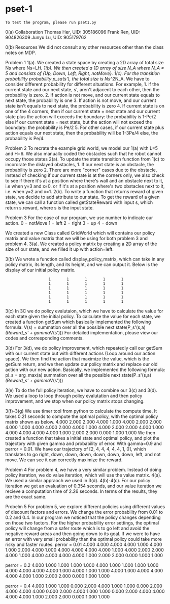 # pset-1

	To test the program, please run pset1.py

0(a) Collaboration
Thomas Her, UID: 305186096
Frank Ren, UID: 904826309
Junyu Lu, UID: 905179762

0(b) Resources
We did not consult any other resources other than
the class notes on MDP.

Problem 1
1(a). We created a state space by creating a 2D array of total size Ns where Ns=L*H.
1(b). We then created a 1D array of size N_A where N_A = 5 and consists of {Up, Down, Left, Right, notMove}.
1(c). For the transition probability  probability p_sa(s'), the total size is Ns^2*N_A. We have to consider
      different probability for different situations. For example, 
	  1. if the current state and our next state, s', aren't adjacent to each other, then the probability is zero. 
	  2. If action is not move, and our current state equals to next state, the probability is one
	  3. If action is not move, and our current state isn't equals to next state, the probability is zero
	  4. If current state is on one of the 4 corners, then
			if our current state = next state and our current state plus the action will exceeds the boundary:
				the probability is 1-Pe/2
			else if our current state = next state, but the action will not exceed the boundary:
				the probability is Pe/2
	  5. For other cases, if our current state plus action equals our next state, then the probability will be 1-3Pe/4
		 else, the probability is Pe/4.
		 
Problem 2
To recrate the example grid world, we model our 1(a) with L=5 and H=6. We also manually coded the obstacles such that
he robot cannot occupy those states
2(a). To update the state transition function from 1(c) to incororate the dislayed obstacles, 
	  1. If our next state is an obstacle, the probability is zero
	  2. There are more "corner" cases due to the obstacle, instead of checking if our current
	     state is at the corners only, we also check to see if there it's at a position where there's
		 wall and an obstacle next to it, i.e when y=3 and x=0. or if it's at a position where's 
		 two obstacles next to it, i.e. when y=2 and x=1.
2(b). To write a function that returns reward of given state, we decide to add attribute to our state.
      To get the reward of a given state, we can call a function called getStateReward with input s, which return
	  s.reward, where s is the input state. 
	  
Problem 3
For the ease of our program, we use number to indicate our action.
0 = notMove
1 = left
2 = right
3 = up
4 = down

We created a new Class called GridWorld which will contains our policy matrix and value matrix
that we will be using for both problem 3 and problem 4.
3(a). We created a policy matrix by creating a 2D array of the size of our state, and we filled it
      up with action=left.

3(b) We wrote a function called display_policy_matrix, which can take in any policy matrix, its length,
     and its height, and we can output it. Below is the display of our initial policy matrix.
	 
	                   1       1       1       1       1
					   1       1       1       1       1
					   1       1       1       1       1
					   1       1       1       1       1
					   1       1       1       1       1
					   1       1       1       1       1
3(c) In 3C we do policy evalutaion, which we have to calculate the value for each state given the
     initial policy. To calculate the value for each state, we created a function getSum which basically
	 implemented the following formula:
			V(s) = summation over all the possible next state(P_s'(s,a) *(Reward_s' + gamma*V(s')))
	 For detailed implementation, please view our codes and corresponding comments.
	 
3(d) For 3(d), we do policy improvement, which repeatedly call our getSum with our current state but with
     different actions (Loop around our action space). We then find the action that maximize the value, which 
	 is the getSum return, and we then update our policy matrix and replace our old action with our new action.
	 Basically, we implemented the following formula:
		 pi_s = arg_max(a) summation over all the possible next state(P_s'(s,a) *(Reward_s' + gamma*V(s')))
		 
3(e) To do the full policy iteration, we have to combine our 3(c) and 3(d). We used a loop to loop through
     policy evalutation and then policy improvement, and we stop when our policy matrix stops changing.
	 
3(f)-3(g)
	We use timer tool from python to calculate the compute time. It takes 0.21 seconds to compute the
	optimal policy, with the optimal policy matrix shown as below.
		4.000 2.000 2.000 4.000 1.000
		4.000 2.000 2.000 4.000 1.000
		4.000 4.000 2.000 4.000 1.000
		4.000 2.000 2.000 4.000 1.000
		4.000 4.000 4.000 4.000 1.000
		2.000 2.000 0.000 1.000 1.000
	We then created a function that takes a initial state and optimal policy, and plot the trajectory with
	given gamma and probability of error. With gamma=0.9 and perror = 0.01. We have our trajectory of 
	[2, 4, 4, 4, 4, 4, 1, 0], which translates to go right, down, down, down, down, down, down, left, and not move.
	We can see it can correctly maximize the reward.
	
Problem 4
For problem 4, we have a very similar problem. Instead of doing policy iteration, we do value iteration, which will
use the value matrix. 
4(a). We used a similar appraoch we used in 3(d).
4(b)-4(c). For our policy iteration we get an evaluation of 0.354 seconds, and our value iteration we recieve
a computation time of 2.26 seconds. In terms of the results, they are the exact same.
		   

Probelm 5
For problem 5, we explore different policies using different values of discount factors and errors.
We change the error probability from 0.01 to 0.2 and 0.4. In our program we noticed that the policy changes
depending on those two factors. For the higher probability error settings, the optimal policy will
change from a safer route which is to go left and avoid the negative reward areas and then going down to its
goal. If we were to have an error with very small probability than the optimal policy
could take more risky and faster routes. 
perror = 0.01
4.000 4.000 4.000 4.000 1.000
4.000 1.000 2.000 4.000 1.000
4.000 4.000 4.000 4.000 1.000
4.000 2.000 2.000 4.000 1.000
4.000 4.000 4.000 4.000 1.000
2.000 2.000 0.000 1.000 1.000

perror = 0.2
4.000 1.000 1.000 1.000 1.000
4.000 1.000 1.000 1.000 1.000
4.000 4.000 4.000 4.000 1.000
4.000 1.000 1.000 4.000 1.000
4.000 4.000 4.000 4.000 1.000
2.000 2.000 0.000 1.000 1.000

perror = 0.4
4.000 1.000 1.000 0.000 2.000
4.000 1.000 1.000 0.000 2.000
4.000 4.000 4.000 0.000 2.000
4.000 1.000 1.000 0.000 2.000
4.000 4.000 4.000 4.000 1.000
2.000 2.000 0.000 1.000 1.000